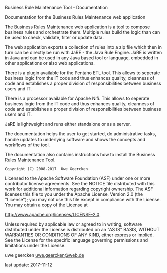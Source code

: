 Business Rule Maintenance Tool - Documentation

Documentation for the Business Rules Maintenance web application

The Business Rules Maintenance web application is a tool to compose business rules and orchestrate them. Multiple rules build the logic than can be used to check, validate, filter or update data.

The web application exports a collection of rules into a zip file which then in turn can be directly be run with JaRE - the Java Rule Engine. JaRE is written in Java and can be used in any Java based tool or language, embedded in other applications or also web applications.

There is a plugin available for the Pentaho ETL tool. This allows to seperate business logic from the IT code and thus enhances quality, cleanness of code and establishes a proper division of responsibilities between business users and IT.

There is a processor available for Apache Nifi.  This allows to seperate business logic from the IT code and thus enhances quality, cleanness of code and establishes a proper division of responsibilities between business users and IT.

JaRE is lightweight and runs either standalone or as a server.

The documentation helps the user to get started, do administrative tasks, handle updates to underlying software and shows the concepts and workflows of the tool.

The documentation also contains instructions how to install the Business Rules Maintenance Tool.

    Copyright (C) 2008-2017  Uwe Geercken

 Licensed to the Apache Software Foundation (ASF) under one
 or more contributor license agreements.  See the NOTICE file
 distributed with this work for additional information
 regarding copyright ownership.  The ASF licenses this file
 to you under the Apache License, Version 2.0 (the
 "License"); you may not use this file except in compliance
 with the License.  You may obtain a copy of the License at

   http://www.apache.org/licenses/LICENSE-2.0

 Unless required by applicable law or agreed to in writing,
 software distributed under the License is distributed on an
 "AS IS" BASIS, WITHOUT WARRANTIES OR CONDITIONS OF ANY
 KIND, either express or implied.  See the License for the
 specific language governing permissions and limitations
 under the License.


uwe geercken
uwe.geercken@web.de

last update: 2017-11-12
